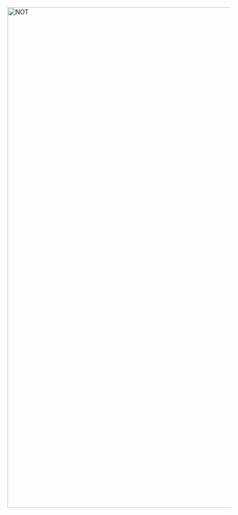<img width="1132" alt="NOT" src="https://github.com/mugilankani/nand2tetrisProject-1.1/assets/110448011/d1097cc7-4117-46e2-bbeb-4728b58317d1">
